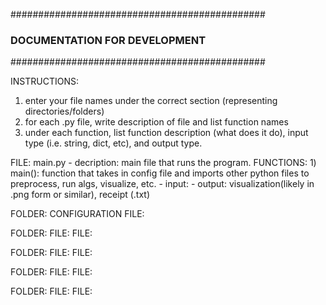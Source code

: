 
##############################################
###    DOCUMENTATION FOR DEVELOPMENT       ###
##############################################


INSTRUCTIONS:
1) enter your file names under the correct section (representing directories/folders)
2) for each .py file, write description of file and list function names
3) under each function, list function description (what does it do), input type (i.e. string, dict, etc), and output type.



FILE: main.py
    - decription: main file that runs the program.
    FUNCTIONS:
        1) main(): function that takes in config file and imports other python files to preprocess, run algs, visualize, etc.
            - input:
            - output: visualization(likely in .png form or similar), receipt (.txt)
   
   
FOLDER: CONFIGURATION
    FILE:

FOLDER:
    FILE:
    FILE:
    

FOLDER:
    FILE:
    FILE:

FOLDER:
    FILE:
    FILE:
    
FOLDER:
    FILE:
    FILE:
      
    
